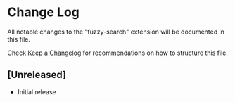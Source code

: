 # Change Log

All notable changes to the "fuzzy-search" extension will be documented in this file.

Check [Keep a Changelog](http://keepachangelog.com/) for recommendations on how to structure this file.

## [Unreleased]

- Initial release